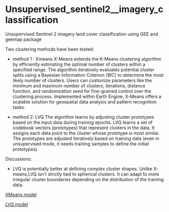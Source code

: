 # Unsupervised_sentinel2__imagery_classification
Unsupervised Sentinel 2 imagery land cover classification using GEE and geemap package

Two clustering methods have been tested: 
- method 1  : Xmeans
X-Means extends the K-Means clustering algorithm by efficiently estimating the optimal number of clusters within a specified range.
The algorithm iteratively evaluates potential cluster splits using a Bayesian Information Criterion (BIC) to determine the most likely number of clusters.
Users can customize parameters like the minimum and maximum number of clusters, iterations, distance function, and randomization seed for fine-grained control over the clustering process.
Implemented within Earth Engine, X-Means offers a scalable solution for geospatial data analysis and pattern recognition tasks.

- method 2: LVQ
 The algorithm learns by adjusting cluster prototypes based on the input data during training epochs.
LVQ learns a set of codebook vectors (prototypes) that represent clusters in the data. It assigns each data point to the cluster whose prototype is most similar. The prototypes are adjusted iteratively based on training data (even in unsupervised mode, it needs training samples to define the initial prototypes).


Discussions:
- LVQ is potentially better at defining complex cluster shapes. Unlike X-means,LVQ isn't strictly tied to spherical clusters. It can adapt to more irregular cluster boundaries depending on the distribution of the training data.

[XMeans model](https://github.com/fadodo/unsupervised_sentinel2__imagery_classification/blob/main/xmeans_clusterred.html)

[LVQ model](https://github.com/fadodo/unsupervised_sentinel2__imagery_classification/blob/main/lvq_clustered.html)
